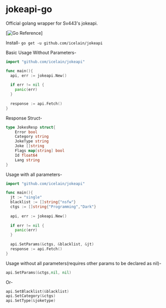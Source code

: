 # jokeapi-go
Official golang wrapper for Sv443's jokeapi.

 [![Go Reference](https://pkg.go.dev/badge/github.com/icelain/jokeapi)]

Install-
```go get -u github.com/icelain/jokeapi```

Basic Usage Without Parameters-
```go
import "github.com/icelain/jokeapi"

func main(){
  api, err := jokeapi.New()
  
  if err != nil {
  	panic(err)
  }
  
  response := api.Fetch()
}
```
Response Struct-
```go
type JokesResp struct{
	Error bool
	Category string
	JokeType string
	Joke []string
	Flags map[string] bool
	Id float64
	Lang string
}
```

Usage with all parameters-
```go
import "github.com/icelain/jokeapi"

func main(){
  jt := "single"
  blacklist := []string{"nsfw"}
  ctgs := []string{"Programming","Dark"}
  
  api, err := jokeapi.New()
  
  if err != nil {
  	panic(err)
  }
  
  api.SetParams(&ctgs, &blacklist, &jt)
  response := api.Fetch()
}

```
Usage without all parameters(requires other params to be declared as nil)-
```go
api.SetParams(&ctgs,nil, nil)
```
Or-
```go
api.SetBlacklist(&blacklist)
api.SetCategory(&ctgs)
api.SetType(&joketype)
```
